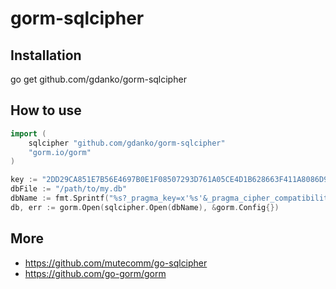 # gorm-sqlcipher


## Installation

go get github.com/gdanko/gorm-sqlcipher

## How to use

```go
import (
	sqlcipher "github.com/gdanko/gorm-sqlcipher"
	"gorm.io/gorm"
)

key := "2DD29CA851E7B56E4697B0E1F08507293D761A05CE4D1B628663F411A8086D99"
dbFile := "/path/to/my.db"
dbName := fmt.Sprintf("%s?_pragma_key=x'%s'&_pragma_cipher_compatibility=3", dbFile, key)
db, err := gorm.Open(sqlcipher.Open(dbName), &gorm.Config{})
```

## More
- https://github.com/mutecomm/go-sqlcipher
- https://github.com/go-gorm/gorm

